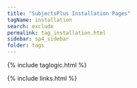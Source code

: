 ```yaml
---
title: "SubjectsPlus Installation Pages"
tagName: installation 
search: exclude
permalink: tag_installation.html
sidebar: sp4_sidebar
folder: tags
---
```

{% include taglogic.html %}

{% include links.html %}